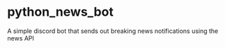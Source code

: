 # python_news_bot
A simple discord bot that sends out breaking news notifications using the news API
